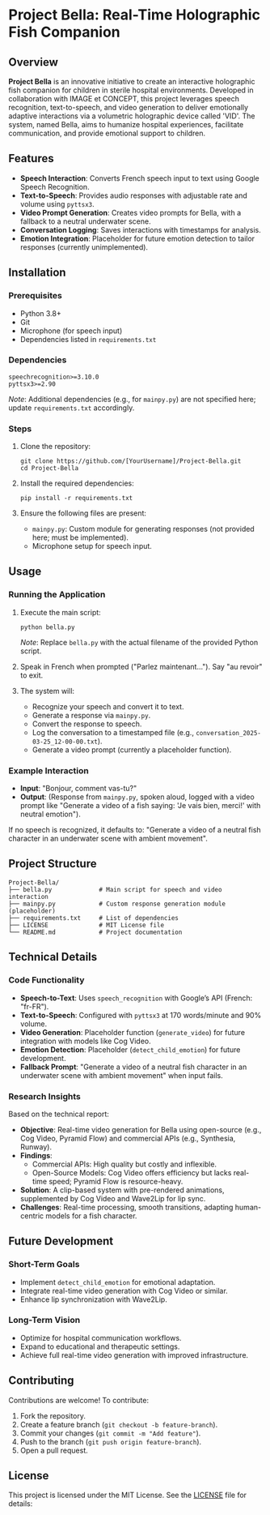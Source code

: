 


# Project Bella: Real-Time Holographic Fish Companion

## Overview

**Project Bella** is an innovative initiative to create an interactive holographic fish companion for children in sterile hospital environments. Developed in collaboration with IMAGE et CONCEPT, this project leverages speech recognition, text-to-speech, and video generation to deliver emotionally adaptive interactions via a volumetric holographic device called 'VID'. The system, named Bella, aims to humanize hospital experiences, facilitate communication, and provide emotional support to children.

## Features

- **Speech Interaction**: Converts French speech input to text using Google Speech Recognition.
- **Text-to-Speech**: Provides audio responses with adjustable rate and volume using `pyttsx3`.
- **Video Prompt Generation**: Creates video prompts for Bella, with a fallback to a neutral underwater scene.
- **Conversation Logging**: Saves interactions with timestamps for analysis.
- **Emotion Integration**: Placeholder for future emotion detection to tailor responses (currently unimplemented).

## Installation

### Prerequisites

- Python 3.8+
- Git
- Microphone (for speech input)
- Dependencies listed in `requirements.txt`

### Dependencies

```
speechrecognition>=3.10.0
pyttsx3>=2.90
```

*Note*: Additional dependencies (e.g., for `mainpy.py`) are not specified here; update `requirements.txt` accordingly.

### Steps

1. Clone the repository:
   ```
   git clone https://github.com/[YourUsername]/Project-Bella.git
   cd Project-Bella
   ```

2. Install the required dependencies:
   ```
   pip install -r requirements.txt
   ```

3. Ensure the following files are present:
   - `mainpy.py`: Custom module for generating responses (not provided here; must be implemented).
   - Microphone setup for speech input.

## Usage

### Running the Application

1. Execute the main script:
   ```
   python bella.py
   ```
   *Note*: Replace `bella.py` with the actual filename of the provided Python script.

2. Speak in French when prompted ("Parlez maintenant..."). Say "au revoir" to exit.
3. The system will:
   - Recognize your speech and convert it to text.
   - Generate a response via `mainpy.py`.
   - Convert the response to speech.
   - Log the conversation to a timestamped file (e.g., `conversation_2025-03-25_12-00-00.txt`).
   - Generate a video prompt (currently a placeholder function).

### Example Interaction

- **Input**: "Bonjour, comment vas-tu?"
- **Output**: (Response from `mainpy.py`, spoken aloud, logged with a video prompt like "Generate a video of a fish saying: 'Je vais bien, merci!' with neutral emotion").

If no speech is recognized, it defaults to: "Generate a video of a neutral fish character in an underwater scene with ambient movement".

## Project Structure

```
Project-Bella/
├── bella.py             # Main script for speech and video interaction
├── mainpy.py            # Custom response generation module (placeholder)
├── requirements.txt     # List of dependencies
├── LICENSE              # MIT License file
└── README.md            # Project documentation
```

## Technical Details

### Code Functionality

- **Speech-to-Text**: Uses `speech_recognition` with Google’s API (French: "fr-FR").
- **Text-to-Speech**: Configured with `pyttsx3` at 170 words/minute and 90% volume.
- **Video Generation**: Placeholder function (`generate_video`) for future integration with models like Cog Video.
- **Emotion Detection**: Placeholder (`detect_child_emotion`) for future development.
- **Fallback Prompt**: "Generate a video of a neutral fish character in an underwater scene with ambient movement" when input fails.

### Research Insights

Based on the technical report:
- **Objective**: Real-time video generation for Bella using open-source (e.g., Cog Video, Pyramid Flow) and commercial APIs (e.g., Synthesia, Runway).
- **Findings**:
  - Commercial APIs: High quality but costly and inflexible.
  - Open-Source Models: Cog Video offers efficiency but lacks real-time speed; Pyramid Flow is resource-heavy.
- **Solution**: A clip-based system with pre-rendered animations, supplemented by Cog Video and Wave2Lip for lip sync.
- **Challenges**: Real-time processing, smooth transitions, adapting human-centric models for a fish character.

## Future Development

### Short-Term Goals
- Implement `detect_child_emotion` for emotional adaptation.
- Integrate real-time video generation with Cog Video or similar.
- Enhance lip synchronization with Wave2Lip.

### Long-Term Vision
- Optimize for hospital communication workflows.
- Expand to educational and therapeutic settings.
- Achieve full real-time video generation with improved infrastructure.

## Contributing

Contributions are welcome! To contribute:
1. Fork the repository.
2. Create a feature branch (`git checkout -b feature-branch`).
3. Commit your changes (`git commit -m "Add feature"`).
4. Push to the branch (`git push origin feature-branch`).
5. Open a pull request.

## License

This project is licensed under the MIT License. See the [LICENSE](LICENSE) file for details:



